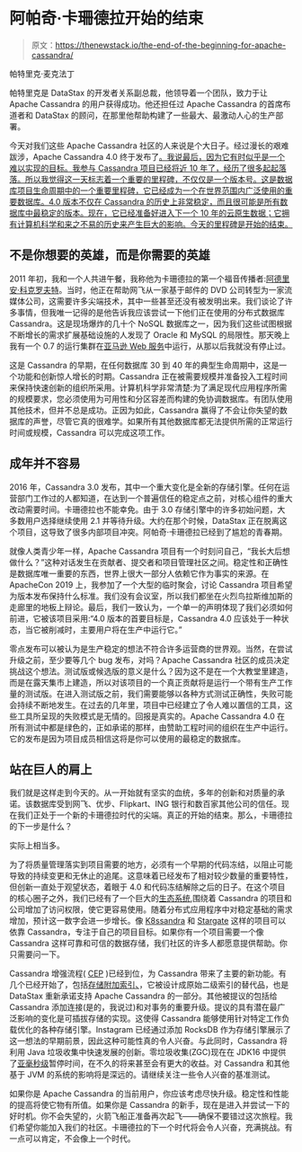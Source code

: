 # 阿帕奇·卡珊德拉开始的结束

> 原文：<https://thenewstack.io/the-end-of-the-beginning-for-apache-cassandra/>

帕特里克·麦克法丁

帕特里克是 DataStax 的开发者关系副总裁，他领导着一个团队，致力于让 Apache Cassandra 的用户获得成功。他还担任过 Apache Cassandra 的首席布道者和 DataStax 的顾问，在那里他帮助构建了一些最大、最激动人心的生产部署。

今天对我们这些 Apache Cassandra 社区的人来说是个大日子。经过漫长的艰难跋涉，Apache Cassandra 4.0 终于发布了[。我说最后，因为它有时似乎是一个难以实现的目标。我参与 Cassandra 项目已经将近 10 年了，经历了很多起起落落。所以我觉得这一天标志着一个重要的里程碑，不仅仅是一个版本号。这是数据库项目生命周期中的一个重要里程碑，它已经成为一个在世界范围内广泛使用的重要数据库。4.0 版本不仅在 Cassandra 的历史上非常稳定，而且很可能是所有数据库中最稳定的版本。现在，它已经准备好进入下一个 10 年的云原生数据；它拥有计算机科学和来之不易的历史来产生巨大的影响。今天的里程碑是开始的结束。](https://thenewstack.io/apache-cassandra-4-0-comes-in-ready-for-production/)

## 不是你想要的英雄，而是你需要的英雄

2011 年初，我和一个人共进午餐，我称他为卡珊德拉的第一个福音传播者:[阿德里安·科克罗夫特](https://twitter.com/adrianco)。当时，他正在帮助网飞从一家基于邮件的 DVD 公司转型为一家流媒体公司，这需要许多尖端技术，其中一些甚至还没有被发明出来。我们谈论了许多事情，但我唯一记得的是他告诉我应该尝试一下他们正在使用的分布式数据库 Cassandra。这是现场爆炸的几十个 NoSQL 数据库之一，因为我们这些试图根据不断增长的需求扩展基础设施的人发现了 Oracle 和 MySQL 的局限性。那天晚上我有一个 0.7 的运行集群在[亚马逊 Web 服务](https://aws.amazon.com/?utm_content=inline-mention)中运行，从那以后我就没有停止过。

这是 Cassandra 的早期，在任何数据库 30 到 40 年的典型生命周期中，这是一个功能和创新惊人增长的时期。Cassandra 正在被需要规模并准备投入工程时间来保持快速创新的组织所采用。计算机科学非常清楚:为了满足现代应用程序所需的规模要求，您必须使用为可用性和分区容差而构建的免协调数据库。有团队使用其他技术，但并不总是成功。正因为如此，Cassandra 赢得了不会让你失望的数据库的声誉，尽管它真的很难学。如果所有其他数据库都无法提供所需的正常运行时间或规模，Cassandra 可以完成这项工作。

## 成年并不容易

2016 年，Cassandra 3.0 发布，其中一个重大变化是全新的存储引擎。任何在运营部门工作过的人都知道，在达到一个普遍信任的稳定点之前，对核心组件的重大改动需要时间。卡珊德拉也不能幸免。由于 3.0 存储引擎中的许多初始问题，大多数用户选择继续使用 2.1 并等待升级。大约在那个时候，DataStax 正在脱离这个项目，这导致了很多内部项目冲突。阿帕奇·卡珊德拉已经到了尴尬的青春期。

就像人类青少年一样，Apache Cassandra 项目有一个时刻问自己，“我长大后想做什么？”这种对话发生在贡献者、提交者和项目管理社区之间。稳定性和正确性是数据库唯一重要的东西，世界上很大一部分人依赖它作为事实的来源。在 ApacheCon 2019 上，我参加了一个大型的临时聚会，讨论 Cassandra 项目希望为版本发布保持什么标准。我们没有会议室，所以我们都坐在火烈鸟拉斯维加斯的走廊里的地板上辩论。最后，我们一致认为，一个单一的声明体现了我们必须如何前进，它被该项目采用:“4.0 版本的首要目标是，Cassandra 4.0 应该处于一种状态，当它被削减时，主要用户将在生产中运行它。”

零点发布可以被认为是生产稳定的想法不符合许多运营商的世界观。当然，在尝试升级之前，至少要等几个 bug 发布，对吗？Apache Cassandra 社区的成员决定挑战这个想法。测试版或候选版的意义是什么？因为这不是在一个大教堂里建造，而是在露天集市上建造，所以对该项目的一个真正贡献将是运行一个带有生产工作量的测试版。在进入测试版之前，我们需要能够以各种方式测试正确性，失败可能会持续不断地发生。在过去的几年里，项目中已经建立了令人难以置信的工具，这些工具所呈现的失败模式是无情的。回报是真实的。Apache Cassandra 4.0 在所有测试中都是绿色的，正如承诺的那样，由赞助工程时间的组织在生产中运行。它的发布是因为项目成员相信这将是你可以使用的最稳定的数据库。

## 站在巨人的肩上

我们就是这样走到今天的。从一开始就有坚实的血统，多年的创新和对质量的承诺。该数据库受到网飞、优步、Flipkart、ING 银行和数百家其他公司的信任。现在我们正处于一个新的卡珊德拉时代的尖端。真正的开始的结束。那么，卡珊德拉的下一步是什么？

实际上相当多。

为了将质量管理落实到项目需要的地方，必须有一个早期的代码冻结，以阻止可能导致的持续变更和无休止的追尾。这意味着已经发布了相对较少数量的重要特性，但创新一直处于观望状态，着眼于 4.0 和代码冻结解除之后的日子。在这个项目的核心圈子之外，我们已经有了一个巨大的[生态系统](https://cassandra.apache.org/ecosystem/),围绕着 Cassandra 的项目和公司增加了访问权限，使它更容易使用。随着分布式应用程序中对稳定基础的需求增加，预计这一数字会进一步增长。像 [K8ssandra](https://k8ssandra.io/) 和 [Stargate](https://stargate.io/) 这样的项目可以依靠 Cassandra，专注于自己的项目目标。如果你有一个项目需要一个像 Cassandra 这样可靠和可信的数据存储，我们社区的许多人都愿意提供帮助。你只需要问一下。

Cassandra 增强流程( [CEP](https://cwiki.apache.org/confluence/pages/viewpage.action?pageId=95652201) )已经到位，为 Cassandra 带来了主要的新功能。有几个已经开始了，包括[存储附加索引、](https://cwiki.apache.org/confluence/display/CASSANDRA/CEP-7%3A+Storage+Attached+Index)，它被设计成原始二级索引的替代品，也是 DataStax 重新承诺支持 Apache Cassandra 的一部分。其他被提议的包括给 Cassandra 添加连接(是的，我说过)和对事务的重要升级。提议的具有潜在最广泛影响的变化是可插拔存储的实现。这使得 Cassandra 能够使用针对特定工作负载优化的各种存储引擎。Instagram 已经通过添加 RocksDB 作为存储引擎展示了这一想法的早期前景，因此这种可能性真的令人兴奋。与此同时，Cassandra 将利用 Java 垃圾收集中快速发展的创新。零垃圾收集(ZGC)现在在 JDK16 中提供了[亚毫秒级](https://malloc.se/blog/zgc-jdk16)暂停时间，在不久的将来甚至会有更大的收益。对 Cassandra 和其他基于 JVM 的系统的影响将是深远的。请继续关注一些令人兴奋的基准测试。

如果你是 Apache Cassandra 的当前用户，你应该考虑尽快升级。稳定性和性能的提高将使它物有所值。如果你是 Cassandra 的新手，现在是进入并尝试一下的好时机。你不会失望的，火箭飞船正准备再次起飞——确保不要错过这次旅程。我们希望你能加入我们的社区。卡珊德拉的下一个时代将会令人兴奋，充满挑战。有一点可以肯定，不会像上一个时代。

<svg xmlns:xlink="http://www.w3.org/1999/xlink" viewBox="0 0 68 31" version="1.1"><title>Group</title> <desc>Created with Sketch.</desc></svg>